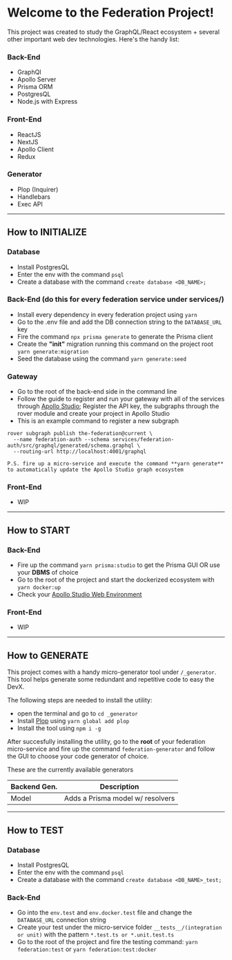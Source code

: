 # Welcome to the Federation Project!

This project was created to study the GraphQL/React ecosystem + several other important web dev technologies. Here's the handy list:

### Back-End

- GraphQl
- Apollo Server
- Prisma ORM
- PostgresQL
- Node.js with Express

### Front-End

- ReactJS
- NextJS
- Apollo Client
- Redux

### Generator

- Plop (Inquirer)
- Handlebars
- Exec API

---

## How to INITIALIZE

### Database

- Install PostgresQL
- Enter the env with the command `psql`
- Create a database with the command `create database <DB_NAME>;`

### Back-End (do this for every federation service under **services/**)

- Install every dependency in every federation project using `yarn`
- Go to the .env file and add the DB connection string to the `DATABASE_URL` key
- Fire the command `npx prisma generate` to generate the Prisma client
- Create the **"init"** migration running this command on the project root `yarn generate:migration`
- Seed the database using the command `yarn generate:seed`

### Gateway

- Go to the root of the back-end side in the command line
- Follow the guide to register and run your gateway with all of the services through [Apollo Studio](<[https://link](https://www.apollographql.com/docs/federation/quickstart/)>); Register the API key, the subgraphs through the rover module and create your project in Apollo Studio
- This is an example command to register a new subgraph

```console
rover subgraph publish the-federation@current \
  --name federation-auth --schema services/federation-auth/src/graphql/generated/schema.graphql \
  --routing-url http://localhost:4001/graphql
```

`P.S. fire up a micro-service and execute the command **yarn generate** to automatically update the Apollo Studio graph ecosystem`

### Front-End

- WIP

---

## How to START

### Back-End

- Fire up the command `yarn prisma:studio` to get the Prisma GUI OR use your **DBMS** of choice
- Go to the root of the project and start the dockerized ecosystem with `yarn docker:up`
- Check your [Apollo Studio Web Environment](<[https://link](https://studio.apollographql.com/)>)

### Front-End

- WIP

---

## How to GENERATE

This project comes with a handy micro-generator tool under `/_generator`. This tool helps generate some redundant and repetitive code to easy the DevX.

The following steps are needed to install the utility:

- open the terminal and go to `cd _generator`
- Install [Plop](https://plopjs.com/) using `yarn global add plop`
- Install the tool using `npm i -g`

After succesfully installing the utility, go to the **root** of your federation micro-service and fire up the command `federation-generator` and follow the GUI to choose your code generator of choice.

These are the currently available generators

| Backend Gen. |           Description            |
| ------------ | :------------------------------: |
| Model        | Adds a Prisma model w/ resolvers |

---

## How to TEST

### Database

- Install PostgresQL
- Enter the env with the command `psql`
- Create a database with the command `create database <DB_NAME>_test;`

### Back-End

- Go into the `env.test` and `env.docker.test` file and change the `DATABASE_URL` connection string
- Create your test under the micro-service folder `__tests__/(integration or unit)` with the pattern `*.test.ts or *.unit.test.ts`
- Go to the root of the project and fire the testing command: `yarn federation:test` or `yarn federation:test:docker`
